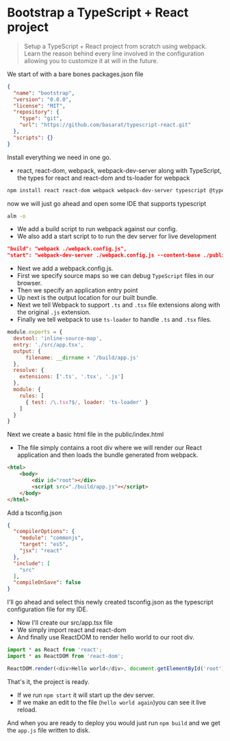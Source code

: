 # Bootstrap a TypeScript + React  project
> Setup a TypeScript + React project from scratch using webpack. Learn the reason behind every line involved in the configuration allowing you to customize it at will in the future.

We start of with a bare bones packages.json file
```json
{
  "name": "bootstrap",
  "version": "0.0.0",
  "license": "MIT",
  "repository": {
    "type": "git",
    "url": "https://github.com/basarat/typescript-react.git"
  },
  "scripts": {}
}
```

Install everything we need in one go.
* react, react-dom, webpack, webpack-dev-server along with TypeScript, the types for react and react-dom and ts-loader for webpack
```bash
npm install react react-dom webpack webpack-dev-server typescript @types/react @types/react-dom ts-loader
```

now we will just go ahead and open some IDE that supports typescript

```bash
alm -o
```

* We add a build script to run webpack against our config.
* We also add a start script to to run the dev server for live development

```json
"build": "webpack ./webpack.config.js",
"start": "webpack-dev-server ./webpack.config.js --content-base ./public"
```

* Next we add a webpack.config.js. 
* First we specify source maps so we can debug `TypeScript` files in our browser.
* Then we specify an application entry point
* Up next is the output location for our built bundle.
* Next we tell Webpack to support `.ts` and `.tsx` file extensions along with the original `.js` extension. 
* Finally we tell webpack to use `ts-loader` to handle `.ts` and `.tsx` files.

```js
module.exports = {
  devtool: 'inline-source-map',
  entry: './src/app.tsx',
  output: {
      filename: __dirname + '/build/app.js'
  },
  resolve: {
    extensions: ['.ts', '.tsx', '.js']
  },
  module: {
    rules: [
      { test: /\.tsx?$/, loader: 'ts-loader' }
    ]
  }
}
```

Next we create a basic html file in the public/index.html
* The file simply contains a root div where we will render our React application and then loads the bundle generated from webpack.
```html
<html>
    <body>
        <div id="root"></div>
        <script src="./build/app.js"></script>
    </body>
</html>
```

Add a tsconfig.json

```json
{
  "compilerOptions": {
    "module": "commonjs",
    "target": "es5",
    "jsx": "react"
  },
  "include": [
    "src"
  ],
  "compileOnSave": false
}
```
I'll go ahead and select this newly created tsconfig.json as the typescript configuration file for my IDE.

* Now I'll create our src/app.tsx file
* We simply import react and react-dom 
* And finally use ReactDOM to render hello world to our root div.
```js
import * as React from 'react';
import * as ReactDOM from 'react-dom';

ReactDOM.render(<div>Hello world</div>, document.getElementById('root'));
```

That's it, the project is ready.

* If we run `npm start` it will start up the dev server. 
* If we make an edit to the file (`hello world again`)you can see it live reload.

And when you are ready to deploy you would just run `npm build` and we get the `app.js` file written to disk.
